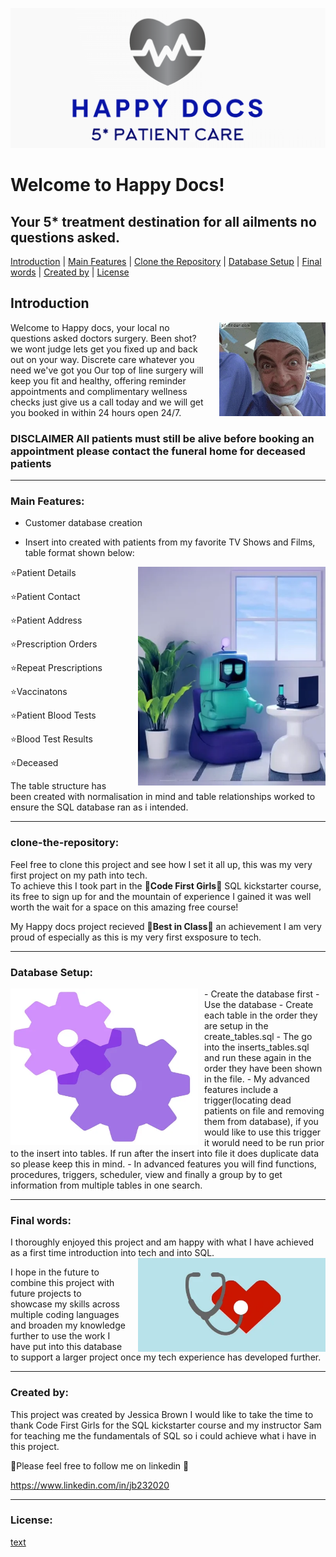 ![alt text](pictures/Happy_Docs_Logo.png)

# Welcome to Happy Docs!
## Your 5* treatment destination for all ailments no questions asked.


<a href="#introduction">Introduction</a> | <a href="#main-features">Main Features</a> | <a href="#clone-the-repository">Clone the Repository</a> | <a href="#database-setup">Database Setup</a> | <a href="#Final_Words">Final words</a> | <a href="#Created_by">Created by</a> | 
<a href="#license">License</a>  

## Introduction

<img src="pictures/doc_image.webp" alt="Doctor GIF" align="right" width="170" height="150" style="margin-left: 20px;">

Welcome to Happy docs, your local no questions asked doctors surgery.
Been shot? we wont judge lets get you fixed up and back out on your way.
Discrete care whatever you need we've got you
Our top of line surgery will keep you fit and healthy, offering reminder appointments and complimentary wellness checks just give us a call today and we will get you booked in within 24 hours open 24/7.
### DISCLAIMER All patients must still be alive before booking an appointment please contact the funeral home for deceased patients

---
<a name="main-features"></a>
### Main Features:

- Customer database creation

- Insert into created with patients from my favorite TV Shows and Films, table format shown below:
<img src="pictures/robo.webp" alt="robo GIF" align="right" width="300" height="350" style="margin-left: 30px;">

⭐Patient Details

⭐Patient Contact

⭐Patient Address

⭐Prescription Orders

⭐Repeat Prescriptions

⭐Vaccinatons

⭐Patient Blood Tests

⭐Blood Test Results

⭐Deceased

The table structure has been created with normalisation in mind and table relationships worked to ensure the SQL database ran as i intended.

---
<a name="clone-the-repository"></a>
### clone-the-repository:

Feel free to clone this project and see how I set it all up, this was my very first project on my path into tech.\
To achieve this I took part in the 
🩷**Code First Girls**🩷 SQL kickstarter course, its free to sign up for and the mountain of experience I gained it was well worth the wait for a space on this amazing free course!

My Happy docs project recieved 🩷**Best in Class**🩷 an achievement I am very proud of especially as this is my very first exsposure to tech.

---
<a name="Database Setup"></a>
### Database Setup:

<img src="pictures/setup.webp" alt="setup GIF" align="left" width="300" height="250" style="margin-right: 10px;">
- Create the database first
- Use the database
- Create each table in the order they are setup in the create_tables.sql
- The go into the inserts_tables.sql and run these again in the order they have been shown in the file.
- My advanced features include a trigger(locating dead patients on file and removing them from database), if you would like to use this trigger it woruld need to be run prior to the insert into tables.
If run after the insert into file it does duplicate data so please keep this in mind.
- In advanced features you will find functions, procedures, triggers, scheduler, view and finally a group by to get information from multiple tables in one search.

<br>

---
<a name="Final_words"></a>
### Final words:

I thoroughly enjoyed this project and am happy with what I have achieved as a first time introduction into tech and into SQL.
<img src="pictures/giphy.webp" alt="giphy GIF" align="right" width="300" height="150" style="margin-left: 20px;">

I hope in the future to combine this project with future projects to showcase my skills across multiple coding languages and broaden my knowledge further to use the work I have put into this database to support a larger project once my tech experience has developed further.


---
<a name="Created_by"></a>
### Created by:

This project was created by Jessica Brown
I would like to take the time to thank Code First Girls for the SQL kickstarter course and my instructor Sam for teaching me the fundamentals of SQL so i could achieve what i have in this project.

🩷Please feel free to follow me on linkedin 🩷

https://www.linkedin.com/in/jb232020

---
<a name="License"></a>
### License:

[text](LICENSE)
